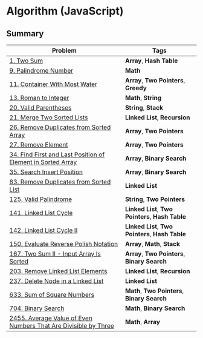 # Algorithm (JavaScript)

## Summary

| Problem                                                                                                                                          | Tags                                              |
|--------------------------------------------------------------------------------------------------------------------------------------------------|---------------------------------------------------|
| [1. Two Sum](./leetcode/q1_two_sum.js)                                                                                                           | **Array**, **Hash Table**                         |
| [9. Palindrome Number](./leetcode/q9_palindrome_number.js)                                                                                       | **Math**                                          |
| [11. Container With Most Water](./leetcode/q11_container_with_most_water.js)                                                                     | **Array**, **Two Pointers**, **Greedy**           |
| [13. Roman to Integer](./leetcode/q13_roman_to_integer.js)                                                                                       | **Math**, **String**                              |
| [20. Valid Parentheses](./leetcode/q20_valid_parentheses.js)                                                                                     | **String**, **Stack**                             |
| [21. Merge Two Sorted Lists](./leetcode/q21_merge_two_sorted_lists.js)                                                                           | **Linked List**, **Recursion**                    |
| [26. Remove Duplicates from Sorted Array](./leetcode/q26_remove_duplicates_from_sorted_array.js)                                                 | **Array**, **Two Pointers**                       |
| [27. Remove Element](./leetcode/q27_remove_element.js)                                                                                           | **Array**, **Two Pointers**                       |
| [34. Find First and Last Position of Element in Sorted Array](./leetcode/q34_find_first_and_last_position_of_element_in_sorted_array.js)         | **Array**, **Binary Search**                      |
| [35. Search Insert Position](./leetcode/q35_search_insert_position.js)                                                                           | **Array**, **Binary Search**                      |
| [83. Remove Duplicates from Sorted List](./leetcode/q83_remove_duplicates_from_sorted_list.js)                                                   | **Linked List**                                   |
| [125. Valid Palindrome](./leetcode/q125_valid_palindrome.js)                                                                                     | **String**, **Two Pointers**                      |
| [141. Linked List Cycle](./leetcode/q141_linked_list_cycle.js)                                                                                   | **Linked List**, **Two Pointers**, **Hash Table** |
| [142. Linked List Cycle II](./leetcode/q142_linked_list_cycle_II.js)                                                                             | **Linked List**, **Two Pointers**, **Hash Table** |
| [150. Evaluate Reverse Polish Notation](./leetcode/q150_evaluate_reverse_polish_notation.js)                                                     | **Array**, **Math**, **Stack**                    |
| [167. Two Sum II - Input Array Is Sorted](./leetcode/q167_two_sum-II_input_array_is_sorted.js)                                                   | **Array**, **Two Pointers**, **Binary Search**    |
| [203. Remove Linked List Elements](./leetcode/q203_remove_linked_list_elements.js)                                                               | **Linked List**, **Recursion**                    |
| [237. Delete Node in a Linked List](./leetcode/q237_delete_node_in_a_linked_list.js)                                                             | **Linked List**                                   |
| [633. Sum of Square Numbers](./leetcode/q633_sum_of_square_numbers.js)                                                                           | **Math**, **Two Pointers**, **Binary Search**     |
| [704. Binary Search](./leetcode/q704_binary_search.js)                                                                                           | **Math**, **Binary Search**                       |
| [2455. Average Value of Even Numbers That Are Divisible by Three](./leetcode/q2455_average_value_of_even_numbers_that_are_divisible_by_three.js) | **Math**, **Array**                               |
